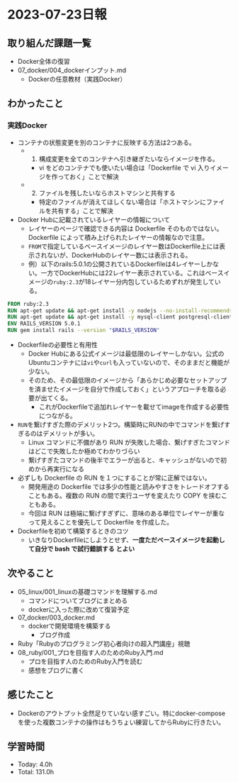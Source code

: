 # 2023-07-23日報

## 取り組んだ課題一覧
* Docker全体の復習
* 07_docker/004_dockerインプット.md
  * Dockerの任意教材（実践Docker）

## わかったこと
### 実践Docker
* コンテナの状態変更を別のコンテナに反映する方法は2つある。
  * 1. 構成変更を全てのコンテナへ引き継ぎたいならイメージを作る。
    * vi をどのコンテナでも使いたい場合は「Dockerfile で vi 入りイメージを作っておく」ことで解決
  * 2. ファイルを残したいならホストマシンと共有する
    * 特定のファイルが消えてほしくない場合は「ホストマシンにファイルを共有する」ことで解決
* Docker Hubに記載されているレイヤーの情報について
  * レイヤーのページで確認できる内容は Dockerfile そのものではない。Dockerfile によって積み上げられたレイヤーの情報なので注意。
  * `FROM`で指定しているベースイメージのレイヤー数はDockerfile上には表示されないが、DockerHubのレイヤー数には表示される。
  * 例）以下のrails:5.0.1の公開されているDockerfileは4レイヤーしかない。一方でDockerHubには22レイヤー表示されている。これはベースイメージの`ruby:2.3`が18レイヤー分内包しているためずれが発生している。
```Dockerfile
FROM ruby:2.3
RUN apt-get update && apt-get install -y nodejs --no-install-recommends && rm -rf /var/lib/apt/lists/*
RUN apt-get update && apt-get install -y mysql-client postgresql-client sqlite3 --no-install-recommends && rm -rf /var/lib/apt/lists/*
ENV RAILS_VERSION 5.0.1
RUN gem install rails --version "$RAILS_VERSION"
```
* Dockerfileの必要性と有用性
  * Docker Hubにある公式イメージは最低限のレイヤーしかない。公式のUbuntuコンテナには`vi`や`curl`も入っていないので、そのままだと機能が少ない。
  * そのため、その最低限のイメージから「あらかじめ必要なセットアップを済ませたイメージを自分で作成しておく」というアプローチを取る必要が出てくる。
    * これがDockerfileで追加れレイヤーを載せてimageを作成する必要性につながる。
* `RUN`を繋げすぎた際のデメリット2つ。構築時にRUNの中でコマンドを繋げすぎるのはデメリットが多い。
  * Linux コマンドに不備があり RUN が失敗した場合、繋げすぎたコマンドはどこで失敗したか極めてわかりづらい
  * 繋げすぎたコマンドの後半でエラーが出ると、キャッシュがないので初めから再実行になる
* 必ずしも Dockerfile の RUN を１つにすることが常に正解ではない。
  * 開発用途の Dockerfile では多少の性能と読みやすさをトレードオフすることもある。複数の RUN の間で実行ユーザを変えたり COPY を挟むこともある。
  * 今回は RUN は極端に繋げすぎずに、意味のある単位でレイヤーが重なって見えることを優先して Dockerfile を作成した。
* Dockerfileを初めて構築するときのコツ
  * いきなりDockerfileにしようとせず、**一度ただベースイメージを起動して自分で bash で試行錯誤する とよい**

## 次やること
* 05_linux/001_linuxの基礎コマンドを理解する.md
  * コマンドについてブログにまとめる
  * dockerに入った際に改めて復習予定
* 07_docker/003_docker.md
  * dockerで開発環境を構築する
    * ブログ作成
* Ruby「Rubyのプログラミング初心者向けの超入門講座」視聴
* 08_ruby/001_プロを目指す人のためのRuby入門.md
  * プロを目指す人のためのRuby入門を読む
  * 感想をブログに書く

## 感じたこと
* Dockerのアウトプット全然足りていない感すごい。特にdocker-composeを使った複数コンテナの操作はもうちょい練習してからRubyに行きたい。

## 学習時間
* Today: 4.0h
* Total: 131.0h